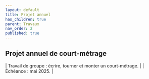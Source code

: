 ```yaml
---
layout: default
title: Projet annuel
has_children: true
parent: Travaux
nav_order: 2
published: true
---
```

## Projet annuel de court-métrage

| Travail de groupe : écrire, tourner et monter un court-métrage. | 
| Échéance : mai 2025. | 